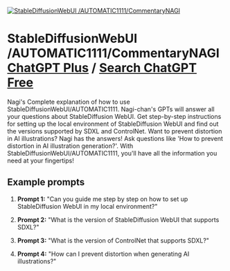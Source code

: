 
[![StableDiffusionWebUI /AUTOMATIC1111/CommentaryNAGI](https://files.oaiusercontent.com/file-M1B5ZpmpQGdJ9KpS6xqqY5Lb?se=2123-10-17T20%3A04%3A20Z&sp=r&sv=2021-08-06&sr=b&rscc=max-age%3D31536000%2C%20immutable&rscd=attachment%3B%20filename%3Dimage0.jpeg&sig=/k0KXZ0CTjNXzQAHHzWjBFkvYkhNdkwPpqP3lIBN7dY%3D)](https://chat.openai.com/g/g-IrqcERONF-stablediffusionwebui-automatic1111-commentarynagi)

# StableDiffusionWebUI /AUTOMATIC1111/CommentaryNAGI [ChatGPT Plus](https://chat.openai.com/g/g-IrqcERONF-stablediffusionwebui-automatic1111-commentarynagi) / [Search ChatGPT Free](https://gptcall.net/index.html#/?search=StableDiffusionWebUI%20%2FAUTOMATIC1111%2FCommentaryNAGI)

Nagi's Complete explanation of how to use StableDiffusionWebUI/AUTOMATIC1111. Nagi-chan's GPTs will answer all your questions about StableDiffusion WebUI. Get step-by-step instructions for setting up the local environment of StableDiffusion WebUI and find out the versions supported by SDXL and ControlNet. Want to prevent distortion in AI illustrations? Nagi has the answers! Ask questions like 'How to prevent distortion in AI illustration generation?'. With StableDiffusionWebUI/AUTOMATIC1111, you'll have all the information you need at your fingertips!

## Example prompts

1. **Prompt 1:** "Can you guide me step by step on how to set up StableDiffusion WebUI in my local environment?"

2. **Prompt 2:** "What is the version of StableDiffusion WebUI that supports SDXL?"

3. **Prompt 3:** "What is the version of ControlNet that supports SDXL?"

4. **Prompt 4:** "How can I prevent distortion when generating AI illustrations?"


